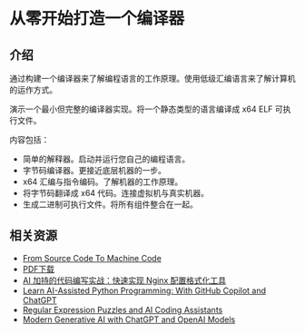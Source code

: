 # 从零开始打造一个编译器

## 介绍

通过构建一个编译器来了解编程语言的工作原理。使用低级汇编语言来了解计算机的运作方式。

演示一个最小但完整的编译器实现。将一个静态类型的语言编译成 x64 ELF 可执行文件。

内容包括：

- 简单的解释器。启动并运行您自己的编程语言。
- 字节码编译器。更接近底层机器的一步。
- x64 汇编与指令编码。了解机器的工作原理。
- 将字节码翻译成 x64 代码。连接虚拟机与真实机器。
- 生成二进制可执行文件。将所有组件整合在一起。

## 相关资源

- [From Source Code To Machine Code](https://build-your-own.org/compiler/)
- [PDF下载](https://salttiger.com/from-source-code-to-machine-code-build-your-own-compiler-from-scratch/)
- [AI 加持的代码编写实战：快速实现 Nginx 配置格式化工具](https://soulteary.com/2023/05/20/code-writing-practice-supported-by-ai-quickly-implement-nginx-configuration-formatting-tool.html)
- [Learn AI-Assisted Python Programming: With GitHub Copilot and ChatGPT](https://salttiger.com/learn-ai-assisted-python-programming-with-github-copilot-and-chatgpt/)
- [Regular Expression Puzzles and AI Coding Assistants](https://salttiger.com/regular-expression-puzzles-and-ai-coding-assistants/)
- [Modern Generative AI with ChatGPT and OpenAI Models](https://salttiger.com/modern-generative-ai-with-chatgpt-and-openai-models/)